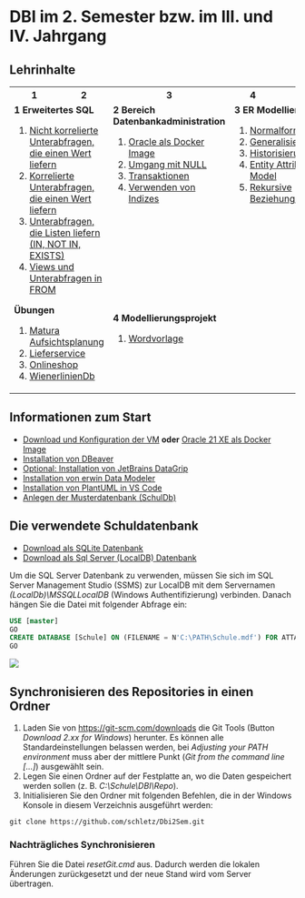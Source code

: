 # DBI im 2. Semester bzw. im III. und IV. Jahrgang

## Lehrinhalte

<table>
    <tr>
        <th>1</th> <th>2</th> <th>3</th> <th>4</th> <th>5</th>
    </tr>
    <tr>
        <td colspan="2" rowspan="2" valign="top">
            <b>1 Erweitertes SQL</b>
            <ol>
                <li><a href="11_SingleValueNonCorresponding">Nicht korrelierte Unterabfragen, die einen Wert liefern</a></li>
                <li><a href="12_SingleValueCorresponding">Korrelierte Unterabfragen, die einen Wert liefern</a></li>
                <li><a href="13_ListSubqueries">Unterabfragen, die Listen liefern (IN, NOT IN, EXISTS)</a></li>
                <li><a href="14_FromSubqueries">Views und Unterabfragen in FROM</a></li>
            </ol>
            <b>Übungen</b>
            <ol>
                <li><a href="AufsichtPlanner">Matura Aufsichtsplanung</a></li>
                <li><a href="Lieferservice">Lieferservice</a></li>
                <li><a href="Onlineshop">Onlineshop</a></li>
                <li><a href="WienerlinienDb">WienerlinienDb</a></li>
            </ol>            
        </td>    
        <td valign="top">
            <b>2 Bereich Datenbankadministration</b>
            <ol>
                <li><a href="01_OracleVM/03_Docker/README.md">Oracle als Docker Image</li>
                <li><a href="21_Null">Umgang mit NULL</a></li>
                <li><a href="22_Transactions">Transaktionen</a></li>
                <li><a href="23_Index">Verwenden von Indizes</a></li>
            </ol>
        </td>              
        <td colspan="2" valign="top">
            <b>3 ER Modellierung</b>
            <ol>
                <li><a href="31_Normalisierung">Normalformen</a></li>
                <li><a href="32_Generalisierung">Generalisierung</a></li>
                <li><a href="33_Historisierung">Historisierung</a></li>
                <li><a href="34_EntityAttribute">Entity Attribute Model</a></li>
                <li><a href="35_RekursiveBeziehungen">Rekursive Beziehungen</a></li>
            </ol>
        </td>
    </tr>
    <tr>
        <td colspan="3" valign="top">
            <b>4 Modellierungsprojekt</b>
            <ol>
                <li><a href="VorlageDbiModellierungsprojekt.docx">Wordvorlage</li>
            </ol>
        </td>
    </tr>
</table>

## Informationen zum Start

- [Download und Konfiguration der VM](01_OracleVM/README.md) **oder** [Oracle 21 XE als Docker Image](01_OracleVM/03_Docker/README.md)
- [Installation von DBeaver](01_OracleVM/01_Dbeaver/README.md)
- [Optional: Installation von JetBrains DataGrip](01_OracleVM/02_DataGrip/README.md)
- [Installation von erwin Data Modeler](02_ErWin/README.md)
- [Installation von PlantUML in VS Code](03_PlantUml/README.md)
- [Anlegen der Musterdatenbank (SchulDb)](SchulDbGenerator/README.md)

## Die verwendete Schuldatenbank

- [Download als SQLite Datenbank](Schule.db)
- [Download als Sql Server (LocalDB) Datenbank](Schule.mdf)

Um die SQL Server Datenbank zu verwenden, müssen Sie sich im SQL Server Management Studio (SSMS)
zur LocalDB mit dem Servernamen *(LocalDb)\MSSQLLocalDB* (Windows Authentifizierung) verbinden.
Danach hängen Sie die Datei mit folgender Abfrage ein:

```sql
USE [master]
GO
CREATE DATABASE [Schule] ON (FILENAME = N'C:\PATH\Schule.mdf') FOR ATTACH
GO
```

![](schuldb20200209.png)

## Synchronisieren des Repositories in einen Ordner

1. Laden Sie von https://git-scm.com/downloads die Git Tools (Button *Download 2.xx for Windows*)
    herunter. Es können alle Standardeinstellungen belassen werden, bei *Adjusting your PATH environment*
    muss aber der mittlere Punkt (*Git from the command line [...]*) ausgewählt sein.
2. Legen Sie einen Ordner auf der Festplatte an, wo die Daten gespeichert werden sollen
    (z. B. *C:\Schule\DBI\Repo*).
3. Initialisieren Sie den Ordner mit folgenden Befehlen, die in der Windows Konsole in diesem Verzeichnis
    ausgeführt werden:

```text
git clone https://github.com/schletz/Dbi2Sem.git
```

### Nachträgliches Synchronisieren

Führen Sie die Datei *resetGit.cmd* aus. Dadurch werden die lokalen Änderungen zurückgesetzt und der
neue Stand wird vom Server übertragen.
